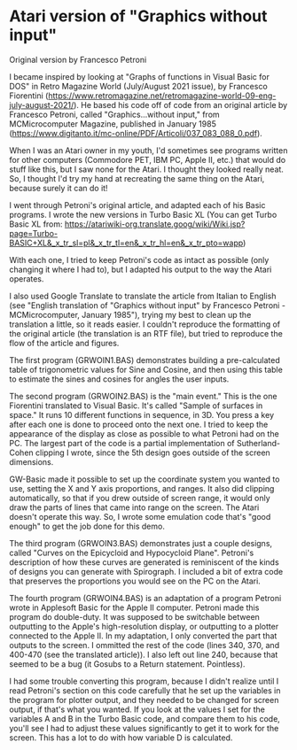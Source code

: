 # Atari version of "Graphics without input"
Original version by Francesco Petroni

I became inspired by looking at "Graphs of functions in Visual Basic for DOS" in Retro Magazine World (July/August 2021 issue),
by Francesco Fiorentini (https://www.retromagazine.net/retromagazine-world-09-eng-july-august-2021/). He based his code off of
code from an original article by Francesco Petroni, called "Graphics...without input," from MCMicrocomputer Magazine,
published in January 1985 (https://www.digitanto.it/mc-online/PDF/Articoli/037_083_088_0.pdf).

When I was an Atari owner in my youth, I'd sometimes see programs written for other computers (Commodore PET, IBM PC, Apple II,
etc.) that would do stuff like this, but I saw none for the Atari. I thought they looked really neat. So, I thought I'd try
my hand at recreating the same thing on the Atari, because surely it can do it!

I went through Petroni's original article, and adapted each of his Basic programs. I wrote the new versions in Turbo Basic XL
(You can get Turbo Basic XL from:
https://atariwiki-org.translate.goog/wiki/Wiki.jsp?page=Turbo-BASIC+XL&_x_tr_sl=pl&_x_tr_tl=en&_x_tr_hl=en&_x_tr_pto=wapp)

With each one, I tried to keep Petroni's code as intact as possible (only changing it where I had to), but I adapted his
output to the way the Atari operates.

I also used Google Translate to translate the article from Italian to English (see "English translation of "Graphics without
input" by Francesco Petroni - MCMicrocomputer, January 1985"), trying my best to clean up the translation a little, so it reads
easier. I couldn't reproduce the formatting of the original article (the translation is an RTF file), but tried to reproduce
the flow of the article and figures.

The first program (GRWOIN1.BAS) demonstrates building a pre-calculated table of trigonometric values for Sine and Cosine, and
then using this table to estimate the sines and cosines for angles the user inputs.

The second program (GRWOIN2.BAS) is the "main event." This is the one Fiorentini translated to Visual Basic. It's called
"Sample of surfaces in space." It runs 10 different functions in sequence, in 3D. You press a key after each one is done
to proceed onto the next one. I tried to keep the appearance of the display as close as possible to what Petroni had on the PC.
The largest part of the code is a partial implementation of Sutherland-Cohen clipping I wrote, since the 5th design goes
outside of the screen dimensions.

GW-Basic made it possible to set up the coordinate system you wanted to use, setting the X and Y axis proportions, and ranges.
It also did clipping automatically, so that if you drew outside of screen range, it would only draw the parts of lines that
came into range on the screen. The Atari doesn't operate this way. So, I wrote some emulation code that's "good enough" to get
the job done for this demo.

The third program (GRWOIN3.BAS) demonstrates just a couple designs, called "Curves on the Epicycloid and Hypocycloid Plane".
Petroni's description of how these curves are generated is reminiscent of the kinds of designs you can generate with
Spirograph. I included a bit of extra code that preserves the proportions you would see on the PC on the Atari.

The fourth program (GRWOIN4.BAS) is an adaptation of a program Petroni wrote in Applesoft Basic for the Apple II computer.
Petroni made this program do double-duty. It was supposed to be switchable between outputting to the Apple's high-resolution
display, or outputting to a plotter connected to the Apple II. In my adaptation, I only converted the part that outputs to
the screen. I ommitted the rest of the code (lines 340, 370, and 400-470 (see the translated article)). I also left out
line 240, because that seemed to be a bug (it Gosubs to a Return statement. Pointless).

I had some trouble converting this program, because I didn't realize until I read Petroni's section on this code carefully
that he set up the variables in the program for plotter output, and they needed to be changed for screen output, if that's
what you wanted. If you look at the values I set for the variables A and B in the Turbo Basic code, and compare them to his
code, you'll see I had to adjust these values significantly to get it to work for the screen. This has a lot to do with how
variable D is calculated.
